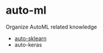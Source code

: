 # auto-ml
Organize AutoML related knowledge
- [auto-sklearn](https://github.com/AbandonBlue/auto-ml/blob/main/autosklearn.ipynb)
- auto-keras
